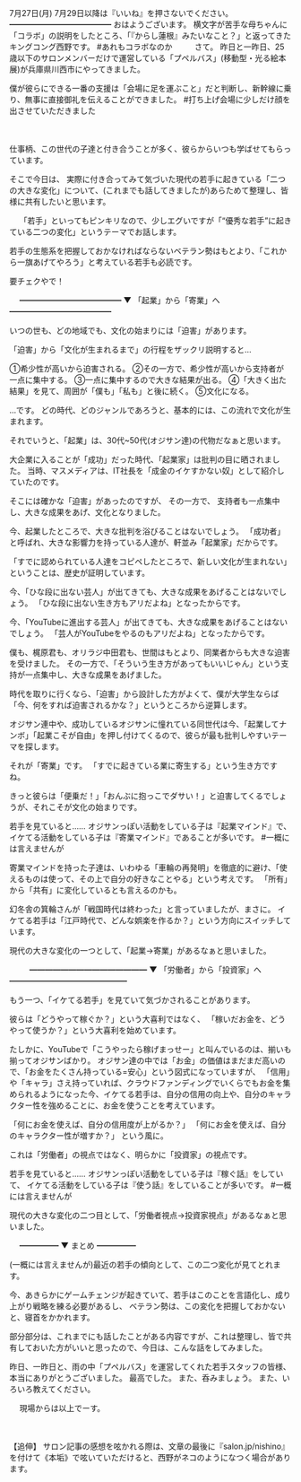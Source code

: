 7月27日(月) 7月29日以降は『いいね』を押さないでください。
━━━━━━━━━━━━━
おはようございます。
横文字が苦手な母ちゃんに「コラボ」の説明をしたところ、「『からし蓮根』みたいなこと？」と返ってきたキングコング西野です。
#あれもコラボなのか
　
　
さて。
昨日と一昨日、25歳以下のサロンメンバーだけで運営している「プペルバス」(移動型・光る絵本展)が兵庫県川西市にやってきました。

僕が彼らにできる一番の支援は「会場に足を運ぶこと」だと判断し、新幹線に乗り、無事に直接御礼を伝えることができました。
#打ち上げ会場に少しだけ顔を出させていただきました

　

仕事柄、この世代の子達と付き合うことが多く、彼らからいつも学ばせてもらっています。

そこで今日は、
実際に付き合ってみて気づいた現代の若手に起きている「二つの大きな変化」について、(これまでも話してきましたが)あらためて整理し、皆様に共有したいと思います。

　
「若手」といってもピンキリなので、少しエグいですが「“優秀な若手”に起きている二つの変化」というテーマでお話します。

若手の生態系を把握しておかなければならないベテラン勢はもとより、「これから一旗あげてやろう」と考えている若手も必読です。

要チェクやで！

　
━━━━━━━━━━━━━
▼ 「起業」から「寄業」へ
━━━━━━━━━━━━━

いつの世も、どの地域でも、文化の始まりには「迫害」があります。
　

「迫害」から「文化が生まれるまで」の行程をザックリ説明すると…

①希少性が高いから迫害される。
②その一方で、希少性が高いから支持者が一点に集中する。
③一点に集中するので大きな結果が出る。
④「大きく出た結果」を見て、周囲が「僕も」「私も」と後に続く。
⑤文化になる。

…です。
どの時代、どのジャンルであろうと、基本的には、この流れで文化が生まれます。

それでいうと、「起業」は、30代~50代(オジサン達)の代物だなぁと思います。

大企業に入ることが「成功」だった時代、「起業家」は批判の目に晒されました。
当時、マスメディアは、IT社長を「成金のイケすかない奴」として紹介していたのです。

そこには確かな「迫害」があったのですが、
その一方で、
支持者も一点集中し、大きな成果をあげ、文化となりました。
　

今、起業したところで、大きな批判を浴びることはないでしょう。
「成功者」と呼ばれ、大きな影響力を持っている人達が、軒並み「起業家」だからです。

「すでに認められている人達をコピペしたところで、新しい文化が生まれない」ということは、歴史が証明しています。

今、「ひな段に出ない芸人」が出てきても、大きな成果をあげることはないでしょう。
「ひな段に出ない生き方もアリだよね」となったからです。

今、「YouTubeに進出する芸人」が出てきても、大きな成果をあげることはないでしょう。
「芸人がYouTubeをやるのもアリだよね」となったからです。

僕も、梶原君も、オリラジ中田君も、世間はもとより、同業者からも大きな迫害を受けました。
その一方で、「そういう生き方があってもいいじゃん」という支持が一点集中し、大きな成果をあげました。

時代を取りに行くなら、「迫害」から設計した方がよくて、僕が大学生ならば「今、何をすれば迫害されるかな？」というところから逆算します。

オジサン連中や、成功しているオジサンに憧れている同世代は今、「起業してナンボ」「起業こそが自由」を押し付けてくるので、彼らが最も批判しやすいテーマを探します。

それが「寄業」です。
「すでに起きている業に寄生する」という生き方ですね。

きっと彼らは「便乗だ！」「おんぶに抱っこでダサい！」と迫害してくるでしょうが、それこそが文化の始まりです。

若手を見ていると……
オジサンっぽい活動をしている子は『起業マインド』で、
イケてる活動をしている子は『寄業マインド』であることが多いです。
#一概には言えませんが

寄業マインドを持った子達は、いわゆる「車輪の再発明」を徹底的に避け、「使えるものは使って、その上で自分の好きなことやる」という考えです。
「所有」から「共有」に変化しているとも言えるのかも。
　

幻冬舎の箕輪さんが「戦国時代は終わった」と言っていましたが、まさに。
イケてる若手は「江戸時代で、どんな娯楽を作るか？」という方向にスイッチしています。

現代の大きな変化の一つとして、「起業→寄業」があるなぁと思いました。

　
　
━━━━━━━━━━━━━━━
▼ 「労働者」から「投資家」へ
━━━━━━━━━━━━━━━

もう一つ、「イケてる若手」を見ていて気づかされることがあります。

彼らは「どうやって稼ぐか？」という大喜利ではなく、
「稼いだお金を、どうやって使うか？」という大喜利を始めています。

たしかに、YouTubeで「こうやったら稼げまっせー」と叫んでいるのは、揃いも揃ってオジサンばかり。
オジサン達の中では「お金」の価値はまだまだ高いので、「お金をたくさん持っている=安心」という図式になっていますが、
「信用」や「キャラ」さえ持っていれば、クラウドファンディングでいくらでもお金を集められるようになった今、イケてる若手は、自分の信用の向上や、自分のキャラクター性を強めることに、お金を使うことを考えています。

「何にお金を使えば、自分の信用度が上がるか？」
「何にお金を使えば、自分のキャラクター性が増すか？」
という風に。

これは「労働者」の視点ではなく、明らかに「投資家」の視点です。

若手を見ていると……
オジサンっぽい活動をしている子は『稼ぐ話』をしていて、
イケてる活動をしている子は『使う話』をしていることが多いです。
#一概には言えませんが

現代の大きな変化の二つ目として、「労働者視点→投資家視点」があるなぁと思いました。

　
━━━━━
▼ まとめ
━━━━━

(一概には言えませんが)最近の若手の傾向として、この二つ変化が見てとれます。

今、あきらかにゲームチェンジが起きていて、若手はこのことを言語化し、成り上がり戦略を練る必要があるし、
ベテラン勢は、この変化を把握しておかないと、寝首をかかれます。

部分部分は、これまでにも話したことがある内容ですが、これは整理し、皆で共有しておいた方がいいと思ったので、今日は、こんな話をしてみました。

昨日、一昨日と、雨の中「プペルバス」を運営してくれた若手スタッフの皆様、本当にありがとうございました。
最高でした。
また、呑みましょう。
また、いろいろ教えてください。

　
現場からは以上でーす。

　

【追伸】
サロン記事の感想を呟かれる際は、文章の最後に『salon.jp/nishino』を付けて《本垢》で呟いていただけると、西野がネコのようになつく場合があります。
